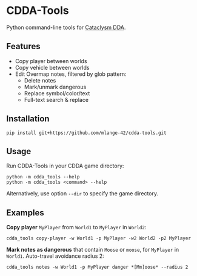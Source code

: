 # CDDA-Tools

Python command-line tools for [Cataclysm DDA](https://cataclysmdda.org/).

## Features

* Copy player between worlds
* Copy vehicle between worlds
* Edit Overmap notes, filtered by glob pattern:
   * Delete notes
   * Mark/unmark dangerous
   * Replace symbol/color/text
   * Full-text search & replace

## Installation

```shell
pip install git+https://github.com/mlange-42/cdda-tools.git
```

## Usage

Run CDDA-Tools in your CDDA game directory:

```shell
python -m cdda_tools --help
python -m cdda_tools <command> --help
```

Alternatively, use option `--dir` to specify the game directory.

## Examples

**Copy player** `MyPlayer` from `World1` to `MyPlayer` in `World2`:

```shell
cdda_tools copy-player -w World1 -p MyPlayer -w2 World2 -p2 MyPlayer
```

**Mark notes as dangerous** that contain `Moose` or `moose`, for `MyPlayer` in `World1`. Auto-travel avoidance radius 2:

```shell
cdda_tools notes -w World1 -p MyPlayer danger *[Mm]oose* --radius 2
```